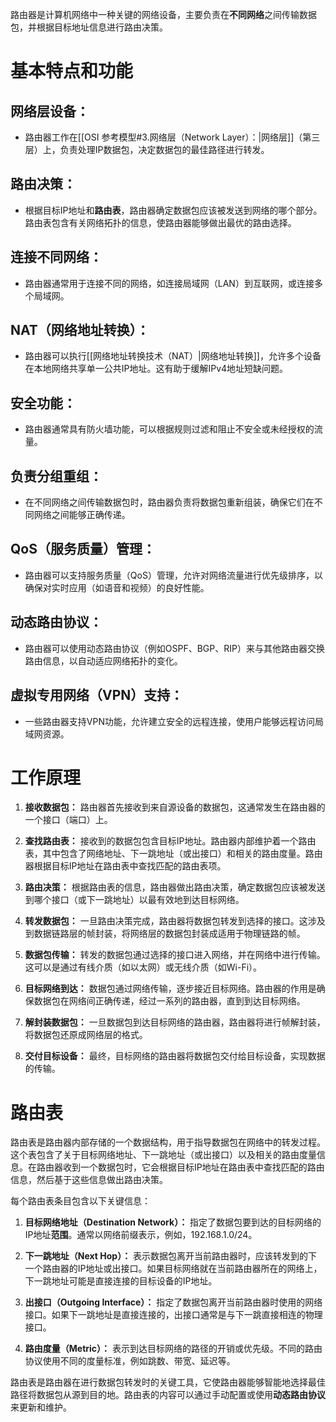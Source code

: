 路由器是计算机网络中一种关键的网络设备，主要负责在**不同网络**之间传输数据包，并根据目标地址信息进行路由决策。
# 基本特点和功能
## 网络层设备：
- 路由器工作在[[OSI 参考模型#3.网络层（Network Layer）：|网络层]]（第三层）上，负责处理IP数据包，决定数据包的最佳路径进行转发。
## 路由决策：
- 根据目标IP地址和**路由表**，路由器确定数据包应该被发送到网络的哪个部分。路由表包含有关网络拓扑的信息，使路由器能够做出最优的路由选择。
## 连接不同网络：
- 路由器通常用于连接不同的网络，如连接局域网（LAN）到互联网，或连接多个局域网。
## NAT（网络地址转换）：
- 路由器可以执行[[网络地址转换技术（NAT）|网络地址转换]]，允许多个设备在本地网络共享单一公共IP地址。这有助于缓解IPv4地址短缺问题。
## 安全功能：
- 路由器通常具有防火墙功能，可以根据规则过滤和阻止不安全或未经授权的流量。
## 负责分组重组：
- 在不同网络之间传输数据包时，路由器负责将数据包重新组装，确保它们在不同网络之间能够正确传递。
## QoS（服务质量）管理：
- 路由器可以支持服务质量（QoS）管理，允许对网络流量进行优先级排序，以确保对实时应用（如语音和视频）的良好性能。
## 动态路由协议：
- 路由器可以使用动态路由协议（例如OSPF、BGP、RIP）来与其他路由器交换路由信息，以自动适应网络拓扑的变化。
## 虚拟专用网络（VPN）支持：
- 一些路由器支持VPN功能，允许建立安全的远程连接，使用户能够远程访问局域网资源。
# 工作原理
1. **接收数据包：** 路由器首先接收到来自源设备的数据包，这通常发生在路由器的一个接口（端口）上。

2. **查找路由表：** 接收到的数据包包含目标IP地址。路由器内部维护着一个路由表，其中包含了网络地址、下一跳地址（或出接口）和相关的路由度量。路由器根据目标IP地址在路由表中查找匹配的路由表项。

3. **路由决策：** 根据路由表的信息，路由器做出路由决策，确定数据包应该被发送到哪个接口（或下一跳地址）以最有效地到达目标网络。

4. **转发数据包：** 一旦路由决策完成，路由器将数据包转发到选择的接口。这涉及到数据链路层的帧封装，将网络层的数据包封装成适用于物理链路的帧。

5. **数据包传输：** 转发的数据包通过选择的接口进入网络，并在网络中进行传输。这可以是通过有线介质（如以太网）或无线介质（如Wi-Fi）。

6. **目标网络到达：** 数据包通过网络传输，逐步接近目标网络。路由器的作用是确保数据包在网络间正确传递，经过一系列的路由器，直到到达目标网络。

7. **解封装数据包：** 一旦数据包到达目标网络的路由器，路由器将进行帧解封装，将数据包还原成网络层的格式。

8. **交付目标设备：** 最终，目标网络的路由器将数据包交付给目标设备，实现数据的传输。
# 路由表
路由表是路由器内部存储的一个数据结构，用于指导数据包在网络中的转发过程。这个表包含了关于目标网络地址、下一跳地址（或出接口）以及相关的路由度量信息。在路由器收到一个数据包时，它会根据目标IP地址在路由表中查找匹配的路由信息，然后基于这些信息做出路由决策。

每个路由表条目包含以下关键信息：

1. **目标网络地址（Destination Network）：** 指定了数据包要到达的目标网络的IP地址**范围**。通常以网络前缀表示，例如，192.168.1.0/24。

2. **下一跳地址（Next Hop）：** 表示数据包离开当前路由器时，应该转发到的下一个路由器的IP地址或出接口。如果目标网络就在当前路由器所在的网络上，下一跳地址可能是直接连接的目标设备的IP地址。

3. **出接口（Outgoing Interface）：** 指定了数据包离开当前路由器时使用的网络接口。如果下一跳地址是直接连接的，出接口通常是与下一跳直接相连的物理接口。

4. **路由度量（Metric）：** 表示到达目标网络的路径的开销或优先级。不同的路由协议使用不同的度量标准，例如跳数、带宽、延迟等。

路由表是路由器在进行数据包转发时的关键工具，它使路由器能够智能地选择最佳路径将数据包从源到目的地。路由表的内容可以通过手动配置或使用**动态路由协议**来更新和维护。

